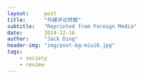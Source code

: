 ```yaml
---
layout:     post
title:      "外媒评论转载"
subtitle:   "Reprinted from Foreign Media"
date:       2024-12-16
author:     "Jack Ding"
header-img: "img/post-bg-miui6.jpg"
tags:
    - society
    - review
---
```


